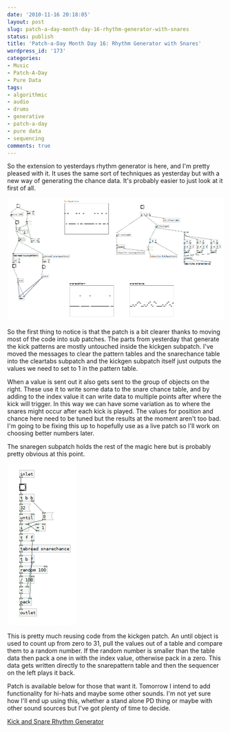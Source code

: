 ```yaml
---
date: '2010-11-16 20:18:05'
layout: post
slug: patch-a-day-month-day-16-rhythm-generator-with-snares
status: publish
title: 'Patch-a-Day Month Day 16: Rhythm Generator with Snares'
wordpress_id: '173'
categories:
- Music
- Patch-A-Day
- Pure Data
tags:
- algorithmic
- audio
- drums
- generative
- patch-a-day
- pure data
- sequencing
comments: true
---
```


So the extension to yesterdays rhythm generator is here, and I'm pretty pleased with it. It uses the same sort of techniques as yesterday but with a new way of generating the chance data. It's probably easier to just look at it first of all.



![Rhythm Generator with Kick and Snare](/a/2010-11-16-patch-a-day-month-day-16-rhythm-generator-with-snares/16-RhythmGeneratorKickSnare.png)

So the first thing to notice is that the patch is a bit clearer thanks to moving most of the code into sub patches. The parts from yesterday that generate the kick patterns are mostly untouched inside the kickgen subpatch. I've moved the messages to clear the pattern tables and the snarechance table into the cleartabs subpatch and the kickgen subpatch itself just outputs the values we need to set to 1 in the pattern table.

When a value is sent out it also gets sent to the group of objects on the right. These use it to write some data to the snare chance table, and by adding to the index value it can write data to multiple points after where the kick will trigger. In this way we can have some variation as to where the snares might occur after each kick is played. The values for position and chance here need to be tuned but the results at the moment aren't too bad. I'm going to be fixing this up to hopefully use as a live patch so I'll work on choosing better numbers later.

The snaregen subpatch holds the rest of the magic here but is probably pretty obvious at this point.

![Snare Pattern Generator](/a/2010-11-16-patch-a-day-month-day-16-rhythm-generator-with-snares/16-SnareGen.png)

This is pretty much reusing code from the kickgen patch. An until object is used to count up from zero to 31, pull the values out of a table and compare them to a random number. If the random number is smaller than the table data then pack a one in with the index value, otherwise pack in a zero. This data gets written directly to the snarepattern table and then the sequencer on the left plays it back.

Patch is available below for those that want it. Tomorrow I intend to add functionality for hi-hats and maybe some other sounds. I'm not yet sure how I'll end up using this, whether a stand alone PD thing or maybe with other sound sources but I've got plenty of time to decide.

[Kick and Snare Rhythm Generator](/a/2010-11-16-patch-a-day-month-day-16-rhythm-generator-with-snares/16-RhythmGeneratorKickSnare.zip)
